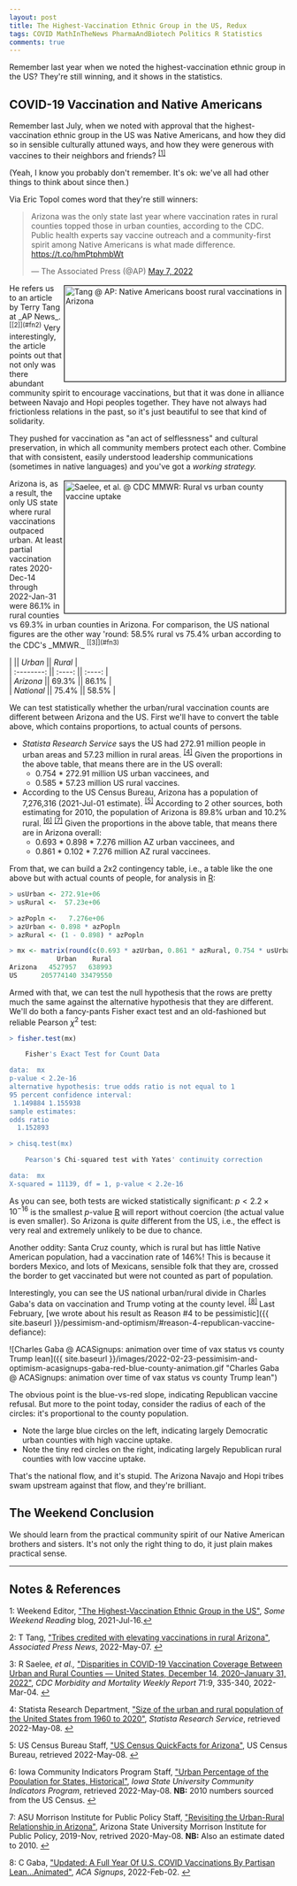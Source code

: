 ```yaml
---
layout: post
title: The Highest-Vaccination Ethnic Group in the US, Redux
tags: COVID MathInTheNews PharmaAndBiotech Politics R Statistics
comments: true
---
```


Remember last year when we noted the highest-vaccination ethnic group in the US?  They're
still winning, and it shows in the statistics.  

## COVID-19 Vaccination and Native Americans

Remember last July, when we noted with approval that the highest-vaccination ethnic group
in the US was Native Americans, and how they did so in sensible culturally attuned ways,
and how they were generous with vaccines to their neighbors and
friends?  <sup id="fn1a">[[1]](#fn1)</sup>  

(Yeah, I know you probably don't remember.  It's ok: we've all had other things to think
about since then.)  

Via Eric Topol comes word that they're still winners:  

<blockquote class="twitter-tweet">
  <p lang="en" dir="ltr">
    Arizona was the only state last year where vaccination rates in rural counties topped those in urban counties, according to the CDC. Public health experts say vaccine outreach and a community-first spirit among Native Americans is what made difference. <a href="https://t.co/hmPtphmbWt">https://t.co/hmPtphmbWt</a>
  </p>&mdash; The Associated Press (@AP) <a href="https://twitter.com/AP/status/1522992600411623424?ref_src=twsrc%5Etfw">May 7, 2022</a>
</blockquote>
<script async src="https://platform.twitter.com/widgets.js"></script>

<img src="{{ site.baseurl }}/images/2022-05-08-highest-vax-group-in-us-redux-ap-1.jpg" width="400" height="173" alt="Tang @ AP: Native Americans boost rural vaccinations in Arizona" title="Tang @ AP: Native Americans boost rural vaccinations in Arizona" style="float: right; margin: 3px 3px 3px 3px; border: 1px solid #000000;">
He refers us to an article by Terry Tang at _AP News_. <sup id="fn2a">[[2]](#fn2)</sup>
Very interestingly, the article points out that not only was there abundant community
spirit to encourage vaccinations, but that it was done in alliance between Navajo and Hopi
peoples together.  They have not always had frictionless relations in the past, so it's
just beautiful to see that kind of solidarity.  

They pushed for vaccination as "an act of selflessness" and cultural preservation, in
which all community members protect each other.  Combine that with consistent, easily
understood leadership communications (sometimes in native languages) and you've got a
_working strategy._  

<img src="{{ site.baseurl }}/images/2022-05-08-highest-vax-group-in-us-redux-mmwr-1.jpg" width="400" height="239" alt="Saelee, et al. @ CDC MMWR: Rural vs urban county vaccine uptake" title="Saelee, et al. @ CDC MMWR: Rural vs urban county vaccine uptake" style="float: right; margin: 3px 3px 3px 3px; border: 1px solid #000000;">
Arizona is, as a result, the only US state where rural vaccinations outpaced urban.  At
least partial vaccination rates 2020-Dec-14 through 2022-Jan-31 were 86.1% in rural counties vs
69.3% in urban counties in Arizona.  For comparison, the US national figures are the other
way 'round: 58.5% rural vs 75.4% urban according to the CDC's
_MMWR._ <sup id="fn3a">[[3]](#fn3)</sup>  

|            || _Urban_ || _Rural_ |  
| :--------: || :----: || :----: |  
| _Arizona_   || 69.3%  || 86.1%  |  
| _National_  || 75.4%  || 58.5%  |  

We can test statistically whether the urban/rural vaccination counts are different between
Arizona and the US.  First we'll have to convert the table above, which contains
proportions, to actual counts of persons.
- _Statista Research Service_ says the US had 272.91 million people in urban areas and
  57.23 million in rural areas.  <sup id="fn4a">[[4]](#fn4)</sup> Given the proportions in
  the above table, that means there are in the US overall:  
  - 0.754 * 272.91 million US urban vaccinees, and  
  - 0.585 * 57.23 million US rural vaccines.  
- According to the US Census Bureau, Arizona has a population of 7,276,316 (2021-Jul-01
  estimate). <sup id="fn5a">[[5]](#fn5)</sup>  According to 2 other sources, both
  estimating for 2010, the population of Arizona is 89.8% urban and 10.2%
  rural. <sup id="fn6a">[[6]](#fn6)</sup> <sup id="fn7a">[[7]](#fn7)</sup>  Given the
  proportions in the above table, that means there are in Arizona overall:  
  - 0.693 * 0.898 * 7.276 million AZ urban vaccinees, and  
  - 0.861 * 0.102 * 7.276 million AZ rural vaccinees.  

From that, we can build a 2x2 contingency table, i.e., a table like the one above but with
actual counts of people, for analysis in [R](https://www.r-project.org/):  

```R
> usUrban <- 272.91e+06
> usRural <-  57.23e+06

> azPopln <-   7.276e+06
> azUrban <- 0.898 * azPopln
> azRural <- (1 - 0.898) * azPopln

> mx <- matrix(round(c(0.693 * azUrban, 0.861 * azRural, 0.754 * usUrban, 0.585 * usRural)), byrow = TRUE, nrow = 2, ncol = 2, dimnames = list(c("Arizona", "US"), c("Urban", "Rural"))); mx
            Urban    Rural
Arizona   4527957   638993
US      205774140 33479550
```

Armed with that, we can test the null hypothesis that the rows are pretty much the same
against the alternative hypothesis that they are different.  We'll do both a fancy-pants
Fisher exact test and an old-fashioned but reliable Pearson $\chi^2$ test:  

```R
> fisher.test(mx)

	Fisher's Exact Test for Count Data

data:  mx
p-value < 2.2e-16
alternative hypothesis: true odds ratio is not equal to 1
95 percent confidence interval:
 1.149884 1.155938
sample estimates:
odds ratio 
  1.152893 

> chisq.test(mx)

	Pearson's Chi-squared test with Yates' continuity correction

data:  mx
X-squared = 11139, df = 1, p-value < 2.2e-16
```

As you can see, both tests are wicked statistically significant: $p \lt 2.2 \times
10^{-16}$ is the smallest $p$-value [R](https://www.r-project.org/) will report without
coercion (the actual value is even smaller).  So Arizona is _quite_ different from the US,
i.e., the effect is very real and extremely unlikely to be due to chance.  

Another oddity: Santa Cruz county, which is rural but has little Native American
population, had a vaccination rate of 146%!  This is because it borders Mexico, and lots
of Mexicans, sensible folk that they are, crossed the border to get vaccinated but were
not counted as part of population.  

Interestingly, you can see the US national urban/rural divide in Charles Gaba's data on
vaccination and Trump voting at the county level.  <sup id="fn8a">[[8]](#fn8)</sup>  Last
February, [we wrote about his result as Reason #4 to be pessimistic]({{ site.baseurl }}/pessimism-and-optimism/#reason-4-republican-vaccine-defiance):

![Charles Gaba @ ACASignups: animation over time of vax status vs county Trump lean]({{ site.baseurl }}/images/2022-02-23-pessimisim-and-optimism-acasignups-gaba-red-blue-county-animation.gif "Charles Gaba @ ACASignups: animation over time of vax status vs county Trump lean")

The obvious point is the blue-vs-red slope, indicating Republican vaccine refusal.  But
more to the point today, consider the radius of each of the circles: it's proportional to
the county population.
- Note the large blue circles on the left, indicating largely Democratic urban counties
  with high vaccine uptake.  
- Note the tiny red circles on the right, indicating largely Republican rural counties
  with low vaccine uptake.  
  
That's the national flow, and it's stupid.  The Arizona Navajo and Hopi tribes swam
upstream against that flow, and they're brilliant.  


## The Weekend Conclusion  

We should learn from the practical community spirit of our Native American brothers and
sisters.  It's not only the right thing to do, it just plain makes practical sense.  

---

## Notes &amp; References  

<!--
<sup id="fn1a">[[1]](#fn1)</sup>

<a id="fn1">1</a>: ***, ["***"](***), *** [↩](#fn1a)  

<a href="{{ site.baseurl }}/images/***">
  <img src="{{ site.baseurl }}/images/***" width="400" height="***" alt="***" title="***" style="float: right; margin: 3px 3px 3px 3px; border: 1px solid #000000;">
</a>

<iframe width="400" height="224" src="***" allow="accelerometer; encrypted-media; gyroscope; picture-in-picture" allowfullscreen style="float: right; margin: 3px 3px 3px 3px; border: 1px solid #000000;"></iframe>
-->

<a id="fn1">1</a>: Weekend Editor, ["The Highest-Vaccination Ethnic Group in the US"](https://www.someweekendreading.blog/highest-vax-group-in-us/), _Some Weekend Reading_ blog, 2021-Jul-16.[↩](#fn1a)  

<a id="fn2">2</a>: T Tang, ["Tribes credited with elevating vaccinations in rural Arizona"](https://apnews.com/article/covid-health-pandemics-public-arizona-19b7d4293982fafccbf58c5375c49f2a), _Associated Press News_, 2022-May-07. [↩](#fn2a)  

<a id="fn3">3</a>: R Saelee, _et al.,_ ["Disparities in COVID-19 Vaccination Coverage Between Urban and Rural Counties — United States, December 14, 2020–January 31, 2022"](https://www.cdc.gov/mmwr/volumes/71/wr/mm7109a2.htm), _CDC Morbidity and Mortality Weekly Report_ 71:9, 335-340, 2022-Mar-04. [↩](#fn3a)  

<a id="fn4">4</a>: Statista Research Department, ["Size of the urban and rural population of the United States from 1960 to 2020"](https://www.statista.com/statistics/985183/size-urban-rural-population-us/), _Statista Research Service_, retrieved 2022-May-08. [↩](#fn4a)  

<a id="fn5">5</a>: US Census Bureau Staff, ["US Census QuickFacts for Arizona"](https://www.census.gov/quickfacts/AZ), US Census Bureau, retrieved 2022-May-08. [↩](#fn5a)  

<a id="fn6">6</a>: Iowa Community Indicators Program Staff, ["Urban Percentage of the Population for States, Historical"](https://www.icip.iastate.edu/tables/population/urban-pct-states), _Iowa State University Community Indicators Program_, retrieved 2022-May-08.  __NB:__ 2010 numbers sourced from the US Census. [↩](#fn6a)  

<a id="fn7">7</a>: ASU Morrison Institute for Public Policy Staff, ["Revisiting the Urban-Rural Relationship in Arizona"](https://morrisoninstitute.asu.edu/sites/default/files/urban-rural_relationship.pdf), Arizona State University Morrison Institute for Public Policy, 2019-Nov, retrived 2020-May-08. __NB:__ Also an estimate dated to 2010. [↩](#fn7a)  

<a id="fn8">8</a>: C Gaba, ["Updated: A Full Year Of U.S. COVID Vaccinations By Partisan Lean...Animated"](https://acasignups.net/22/02/22/updated-full-year-us-covid-vaccinations-partisan-leananimated), _ACA Signups_, 2022-Feb-02. [↩](#fn8a)  

